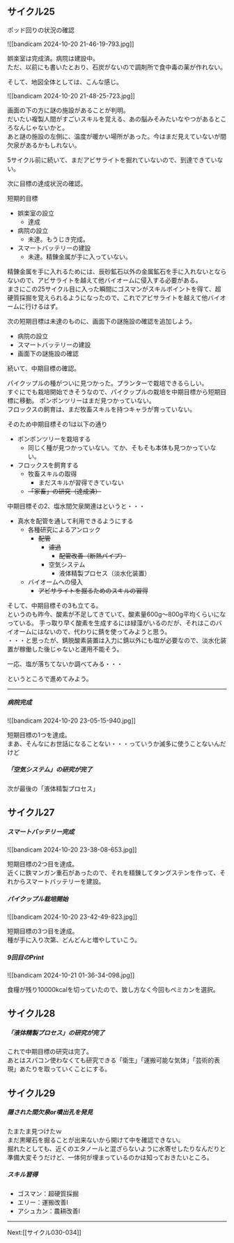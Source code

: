## サイクル25

ポッド回りの状況の確認

![[bandicam 2024-10-20 21-46-19-793.jpg]]

娯楽室は完成済。病院は建設中。  
ただ、以前にも書いたとおり、石炭がないので調剤所で食中毒の薬が作れない。

そして、地図全体としては、こんな感じ。

![[bandicam 2024-10-20 21-48-25-723.jpg]]

画面の下の方に謎の施設があることが判明。  
だいたい複製人間がすごいスキルを覚える、あの脳みそみたいなやつがあるところなんじゃないかと。  
あと謎の施設の左側に、温度が暖かい場所があった。今はまだ見えていないが間欠泉があるかもしれない。

5サイクル前に続いて、まだアビサライトを掘れていないので、到達できていない。

次に目標の達成状況の確認。

短期的目標

- 娯楽室の設立
	- 達成
- 病院の設立
	- 未達。もうじき完成。
- スマートバッテリーの建設
	- 未達。精錬金属が手に入っていない。

精錬金属を手に入れるためには、辰砂鉱石以外の金属鉱石を手に入れないとならないので、アビサライトを越えて他バイオームに侵入する必要がある。  
まさにこの25サイクル目に入った瞬間にゴスマンがスキルポイントを得て、超硬質採掘を覚えられるようになったので、これでアビサライトを越えて他バイオームに行けるはず。

次の短期目標は未達のものに、画面下の謎施設の確認を追加しよう。

- 病院の設立
- スマートバッテリーの建設
- 画面下の謎施設の確認

続いて、中期目標の確認。

パイクップルの種がついに見つかった。プランターで栽培できるらしい。  
すぐにでも栽培開始できそうなので、パイクップルの栽培を中期目標から短期目標に移動。
ポンポンツリーはまだ見つかっていない。  
フロックスの飼育は、まだ牧畜スキルを持つキャラが育っていない。

そのため中期目標その1は以下の通り

- ポンポンツリーを栽培する
	- 同じく種が見つかっていない。てか、そもそも本体も見つかっていない。
- フロックスを飼育する
	- 牧畜スキルの取得
		- まだスキルが習得できていない
	- ~~「家畜」の研究（達成済）~~

中期目標その2、塩水間欠泉関連はというと・・・

- 真水を配管を通して利用できるようにする
	- 各種研究によるアンロック
		- ~~配管~~
			- ~~濾過~~
				- ~~配管改善（断熱パイプ）~~
			- 空気システム
				- 液体精製プロセス（淡水化装置）
	- バイオームへの侵入
		- ~~アビサライトを掘るためのスキルの習得~~

そして、中期目標その3も立てる。  
というのも昨今、酸素が不足してきていて、酸素量600g～800g平均くらいになっている。
手っ取り早く酸素を生成するには緑藻がいるのだが、それはこのバイオームにはないので、代わりに錆を使ってみようと思う。  
・・・と思ったが、錆脱酸素装置は入力に錆以外にも塩が必要なので、淡水化装置が稼働した後じゃないと運用不能そう。

一応、塩が落ちてないか調べてみる・・・

というところで進めてみよう。

----

##### 病院完成

![[bandicam 2024-10-20 23-05-15-940.jpg]]

短期目標の1つを達成。  
まあ、そんなにお世話になることない・・・っていうか滅多に使うことないんだけど

##### 「空気システム」の研究が完了

次が最後の「液体精製プロセス」

## サイクル27

##### スマートバッテリー完成

![[bandicam 2024-10-20 23-38-08-653.jpg]]

短期目標の2つ目を達成。  
近くに鉄マンガン重石があったので、それを精錬してタングステンを作って、それからスマートバッテリーを建設。

##### パイクップル栽培開始

![[bandicam 2024-10-20 23-42-49-823.jpg]]

短期目標の3つ目を達成。  
種が手に入り次第、どんどんと増やしていこう。

##### 9回目のPrint

![[bandicam 2024-10-21 01-36-34-098.jpg]]

食糧が残り10000kcalを切っていたので、致し方なく今回もペミカンを選択。

## サイクル28

##### 「液体精製プロセス」の研究が完了

これで中期目標の研究は完了。  
あとはスパコン使わなくても研究できる「衛生」「運搬可能な気体」「芸術的表現」あたりを取っていくことにする。

## サイクル29

##### 隠された間欠泉or噴出孔を発見

たまたま見つけたｗ  
まだ黒曜石を掘ることが出来ないから開けて中を確認できない。  
掘れたとしても、近くのエタノールと混ざらないように水寄せしたりなんだりと準備大変そうだけど、一体何が埋まっているのかは知っておきたいところ。

##### スキル習得

- ゴスマン：超硬質採掘
- エリー：運搬改善I
- アシュカン：農耕改善I

----
Next:[[サイクル030-034]]